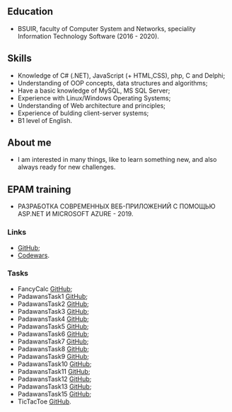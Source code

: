 ## Education
* BSUIR, faculty of Computer System and Networks, speciality Information Technology Software (2016 - 2020).

## Skills
* Knowledge of C# (.NET), JavaScript (+ HTML,CSS), php, C and Delphi;
* Understanding of OOP concepts, data structures and algorithms;
* Have a basic knowledge of MySQL, MS SQL Server;
* Experience with Linux/Windows Operating Systems;
* Understanding of Web architecture and principles;
* Experience of bulding client-server systems;
* B1 level of English.

## About me
* I am interested in many things, like to learn something new, and also always ready for new challenges.

## EPAM training
* РАЗРАБОТКА СОВРЕМЕННЫХ ВЕБ-ПРИЛОЖЕНИЙ С ПОМОЩЬЮ ASP.NET И MICROSOFT AZURE - 2019.


### Links
* [GitHub](https://github.com/AnnZh);
* [Codewars](https://www.codewars.com/users/AnnZh).
### Tasks
* FancyCalc [GitHub](https://github.com/AnnZh/FancyCalc);
* PadawansTask1 [GitHub](https://github.com/AnnZh/PadawansTask1);
* PadawansTask2 [GitHub](https://github.com/AnnZh/PadawansTask2);
* PadawansTask3 [GitHub](https://github.com/AnnZh/PadawansTask3);
* PadawansTask4 [GitHub](https://github.com/AnnZh/PadawansTask4);
* PadawansTask5 [GitHub](https://github.com/AnnZh/PadawansTask5);
* PadawansTask6 [GitHub](https://github.com/AnnZh/PadawansTask6);
* PadawansTask7 [GitHub](https://github.com/AnnZh/PadawansTask7);
* PadawansTask8 [GitHub](https://github.com/AnnZh/PadawansTask8);
* PadawansTask9 [GitHub](https://github.com/AnnZh/PadawansTask9);
* PadawansTask10 [GitHub](https://github.com/AnnZh/PadawansTask10);
* PadawansTask11 [GitHub](https://github.com/AnnZh/PadawansTask11);
* PadawansTask12 [GitHub](https://github.com/AnnZh/PadawansTask12);
* PadawansTask13 [GitHub](https://github.com/AnnZh/PadawansTask13);
* PadawansTask15 [GitHub](https://github.com/AnnZh/PadawansTask13);
* TicTacToe [GitHub](https://github.com/AnnZh/TicTacToe).
